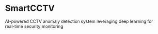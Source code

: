 # SmartCCTV
AI-powered CCTV anomaly detection system leveraging deep learning for real-time security monitoring
